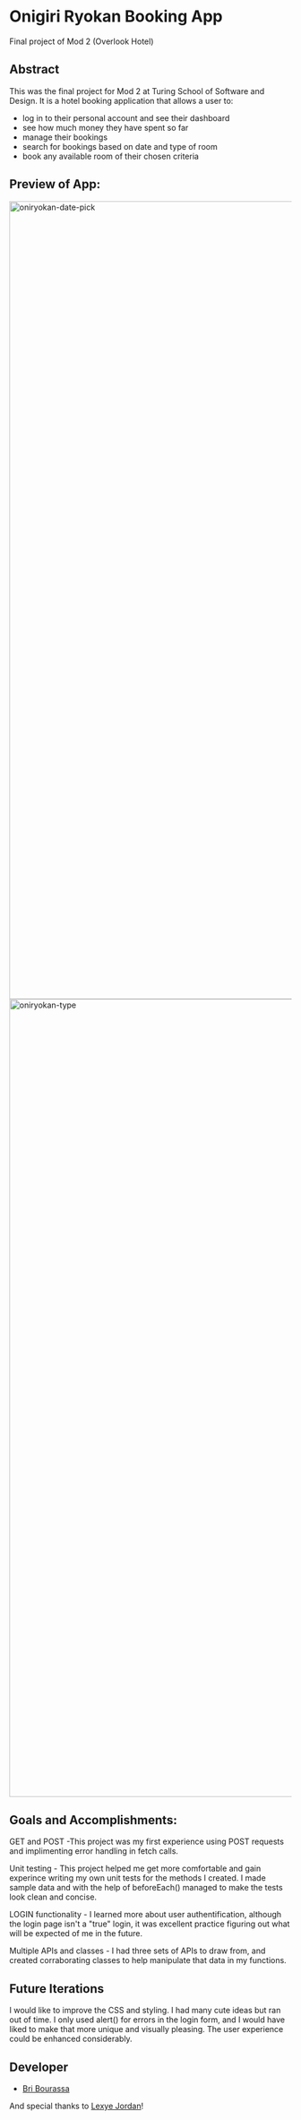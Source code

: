  
 # Onigiri Ryokan Booking App #
Final project of Mod 2 (Overlook Hotel)


## Abstract ##
This was the final project for Mod 2 at Turing School of Software and Design. It is a hotel booking application that allows a user to:
    
- log in to their personal account and see their dashboard
- see how much money they have spent so far
- manage their bookings 
- search for bookings based on date and type of room
- book any available room of their chosen criteria


## Preview of App: ##

<img width="1424" alt="oniryokan-date-pick" src="https://user-images.githubusercontent.com/111149043/223549924-5f702275-334a-48a3-89a7-ccf1394e6027.png">

<img width="1424" alt="oniryokan-type" src="https://user-images.githubusercontent.com/111149043/223549954-a771689f-661b-4dfc-a117-11e2f26542a5.png">


## Goals and Accomplishments: ##

GET and POST
        -This project was my first experience using POST requests and implimenting error handling in fetch calls.

Unit testing
        - This project helped me get more comfortable and gain experince writing my own unit tests for the methods I created. I made sample data and with the help of beforeEach() managed to make the tests look clean and concise.
 
LOGIN functionality
       - I learned more about user authentification, although the login page isn't a "true" login, it was excellent practice figuring out what will be expected of me in the future.


Multiple APIs and classes
       - I had three sets of APIs to draw from, and created corraborating classes to help manipulate that data in my functions.


## Future Iterations ##

I would like to improve the CSS and styling. I had many cute ideas but ran out of time. I only used alert() for errors in the login form, and I would have liked to make that more unique and visually pleasing. The user experience could be enhanced considerably.


## Developer
- [Bri Bourassa](https://github.com/BriBourassa)

And special thanks to [Lexye Jordan](https://github.com/Lexyful)!
